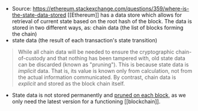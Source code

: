 - Source: https://ethereum.stackexchange.com/questions/359/where-is-the-state-data-stored
 [[Ethereum]] has a data store which allows for retrieval of current state based on the root hash of the block. The data is stored in two different ways, as:
 chain data (the list of blocks forming the chain)
- state data (the result of each transaction's state transition)
> While all chain data will be needed to ensure the cryptographic chain-of-custody and that nothing has been tampered with, old state data can be discarded (known as "pruning"). This is because state data is _implicit_ data. That is, its value is known only from calculation, not from the actual information communicated. By contrast, chain data is _explicit_ and stored as the block chain itself.
- State data is not stored permanently and [pruned on each block,](https://blog.ethereum.org/2015/06/26/state-tree-pruning/) as we only need the latest version for a functioning [[blockchain]]. 
